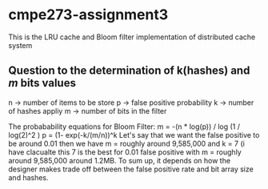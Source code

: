 # cmpe273-assignment3
This is the LRU cache and Bloom filter implementation of distributed cache system


## Question to the determination of **k(hashes)** and  *m* bits values 
n -> number of items to be store
p -> false positive probability
k -> number of hashes appliy
m -> number of bits in the filter

The probabability equations for Bloom Filter:
 m = -(n * log(p)) / log (1 / log(2)^2 )
 p = (1- exp(-k/(m/n))^k
Let's say that we want the false positive to be around 0.01 then we have
m = roughly around 9,585,000  and k = 7 (i have clacualte this 7 is the best
for 0.01 false positive with m = roughly around 9,585,000 around 1.2MB. 
To sum up, it depends on how the designer makes trade off between the false positive rate and bit array size and hashes. 
